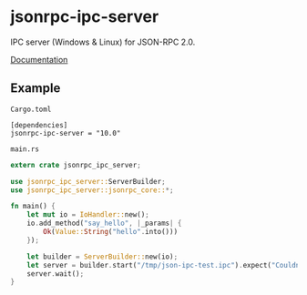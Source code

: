 # jsonrpc-ipc-server
IPC server (Windows & Linux) for JSON-RPC 2.0.

[Documentation](http://paritytech.github.io/jsonrpc/jsonrpc_ipc_server/index.html)

## Example

`Cargo.toml`

```
[dependencies]
jsonrpc-ipc-server = "10.0"
```

`main.rs`

```rust
extern crate jsonrpc_ipc_server;

use jsonrpc_ipc_server::ServerBuilder;
use jsonrpc_ipc_server::jsonrpc_core::*;

fn main() {
	let mut io = IoHandler::new();
	io.add_method("say_hello", |_params| {
		Ok(Value::String("hello".into()))
	});

	let builder = ServerBuilder::new(io);
	let server = builder.start("/tmp/json-ipc-test.ipc").expect("Couldn't open socket");
	server.wait();
}
```

